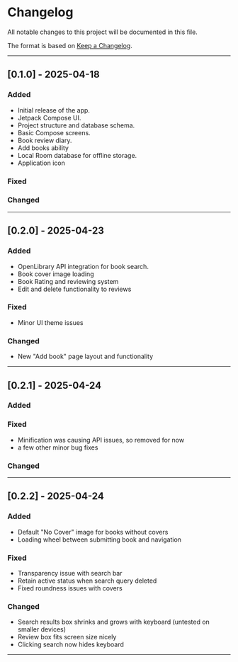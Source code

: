 
# Changelog

All notable changes to this project will be documented in this file.

The format is based on [Keep a Changelog](https://keepachangelog.com/en/1.0.0/).

---

## [0.1.0] - 2025-04-18
### Added
- Initial release of the app.
- Jetpack Compose UI.
- Project structure and database schema.
- Basic Compose screens.
- Book review diary.
- Add books ability
- Local Room database for offline storage.
- Application icon

### Fixed

### Changed

---
## [0.2.0] - 2025-04-23
### Added
- OpenLibrary API integration for book search.
- Book cover image loading
- Book Rating and reviewing system
- Edit and delete functionality to reviews

### Fixed
- Minor UI theme issues

### Changed
- New "Add book" page layout and functionality

---
## [0.2.1] - 2025-04-24
### Added

### Fixed
- Minification was causing API issues, so removed for now
- a few other minor bug fixes

### Changed

---
## [0.2.2] - 2025-04-24
### Added
- Default "No Cover" image for books without covers
- Loading wheel between submitting book and navigation
### Fixed
- Transparency issue with search bar
- Retain active status when search query deleted
- Fixed roundness issues with covers

### Changed
- Search results box shrinks and grows with keyboard (untested on smaller devices)
- Review box fits screen size nicely
- Clicking search now hides keyboard
---